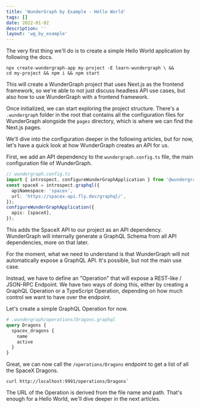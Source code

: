 ```yaml
---
title: 'WunderGraph by Example - Hello World'
tags: []
date: 2022-01-02
description: ''
layout: 'wg_by_example'
---
```


The very first thing we'll do is to create a simple Hello World application by following the docs.

```shell
npx create-wundergraph-app my-project -E learn-wundergraph \ &&
cd my-project && npm i && npm start
```

This will create a WunderGraph project that uses Next.js as the frontend framework,
so we're able to not just discuss headless API use cases,
but also how to use WunderGraph with a frontend framework.

Once initialized, we can start exploring the project structure.
There's a `.wundergraph` folder in the root that contains all the configuration files for WunderGraph alongside the `pages` directory,
which is where we can find the Next.js pages.

We'll dive into the configuration deeper in the following articles,
but for now, let's have a quick look at how WunderGraph creates an API for us.

First, we add an API dependency to the `wundergraph.config.ts` file,
the main configuration file of WunderGraph.

```typescript
// wundergraph.config.ts
import { introspect, configureWunderGraphApplication } from '@wundergraph/sdk';
const spaceX = introspect.graphql({
  apiNamespace: 'spacex',
  url: 'https://spacex-api.fly.dev/graphql/',
});
configureWunderGraphApplication({
  apis: [spaceX],
});
```

This adds the SpaceX API to our project as an API dependency.
WunderGraph will internally generate a GraphQL Schema from all API dependencies,
more on that later.

For the moment, what we need to understand is that WunderGraph will not automatically expose a GraphQL API.
It's possible, but not the main use case.

Instead, we have to define an "Operation" that will expose a REST-like / JSON-RPC Endpoint.
We have two ways of doing this, either by creating a GraphQL Operation or a TypeScript Operation,
depending on how much control we want to have over the endpoint.

Let's create a simple GraphQL Operation for now.

```graphql
# .wundergraph/operations/Dragons.graphql
query Dragons {
  spacex_dragons {
    name
    active
  }
}
```

Great, we can now call the `/operations/Dragons` endpoint to get a list of all the SpaceX Dragons.

```shell
curl http://localhost:9991/operations/Dragons`
```

The URL of the Operation is derived from the file name and path.
That's enough for a Hello World,
we'll dive deeper in the next articles.
